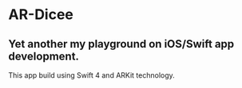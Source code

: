 # AR-Dicee
## Yet another my playground on iOS/Swift app development.

This app build using Swift 4 and ARKit technology.
